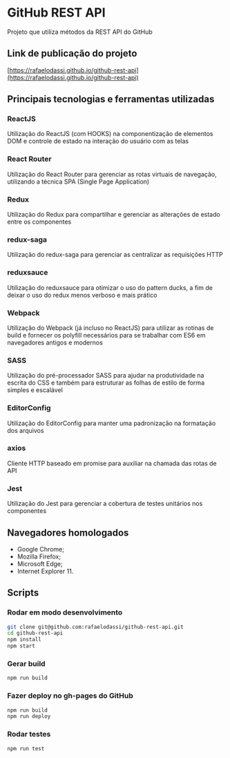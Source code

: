 # GitHub REST API
Projeto que utiliza métodos da REST API do GitHub

## Link de publicação do projeto
[https://rafaelodassi.github.io/github-rest-api](https://rafaelodassi.github.io/github-rest-api)

## Principais tecnologias e ferramentas utilizadas

### ReactJS
Utilização do ReactJS (com HOOKS) na componentização de elementos DOM e controle de estado na interação do usuário com as telas

### React Router
Utilização do React Router para gerenciar as rotas virtuais de navegação, utilizando a técnica SPA (Single Page Application)

### Redux
Utilização do Redux para compartilhar e gerenciar as alterações de estado entre os componentes

### redux-saga
Utilização do redux-saga para gerenciar as centralizar as requisições HTTP

### reduxsauce
Utilização do reduxsauce para otimizar o uso do pattern ducks, a fim de deixar o uso do redux menos verboso e mais prático

### Webpack
Utilização do Webpack (já incluso no ReactJS) para utilizar as rotinas de build e fornecer os polyfill necessários para se trabalhar com ES6 em navegadores antigos e modernos

### SASS
Utilização do pré-processador SASS para ajudar na produtividade na escrita do CSS e também para estruturar as folhas de estilo de forma simples e escalável

### EditorConfig
Utilização do EditorConfig para manter uma padronização na formatação dos arquivos

### axios
Cliente HTTP baseado em promise para auxiliar na chamada das rotas de API

### Jest
Utilização do Jest para gerenciar a cobertura de testes unitários nos componentes

## Navegadores homologados
- Google Chrome;
- Mozilla Firefox;
- Microsoft Edge;
- Internet Explorer 11.

## Scripts

### Rodar em modo desenvolvimento
```sh
git clone git@github.com:rafaelodassi/github-rest-api.git
cd github-rest-api
npm install
npm start
```

### Gerar build
```sh
npm run build
```

### Fazer deploy no gh-pages do GitHub
```sh
npm run build
npm run deploy
```

### Rodar testes
```sh
npm run test
```